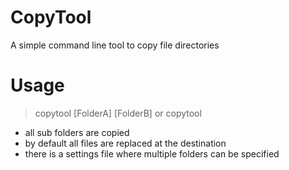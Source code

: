 # CopyTool

A simple command line tool to copy file directories

# Usage

>copytool [FolderA] [FolderB]
or
>copytool

- all sub folders are copied
- by default all files are replaced at the destination
- there is a settings file where multiple folders can be specified
